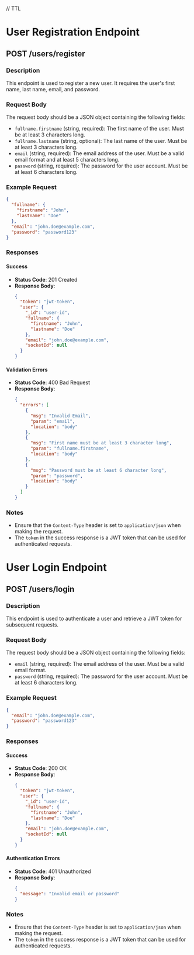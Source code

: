 // TTL
# User Registration Endpoint

## POST /users/register

### Description

This endpoint is used to register a new user. It requires the user's first name, last name, email, and password.

### Request Body

The request body should be a JSON object containing the following fields:

- `fullname.firstname` (string, required): The first name of the user. Must be at least 3 characters long.
- `fullname.lastname` (string, optional): The last name of the user. Must be at least 3 characters long.
- `email` (string, required): The email address of the user. Must be a valid email format and at least 5 characters long.
- `password` (string, required): The password for the user account. Must be at least 6 characters long.

### Example Request

```json
{
  "fullname": {
    "firstname": "John",
    "lastname": "Doe"
  },
  "email": "john.doe@example.com",
  "password": "password123"
}
```

### Responses

#### Success

- **Status Code**: 201 Created
- **Response Body**:
  ```json
  {
    "token": "jwt-token",
    "user": {
      "_id": "user-id",
      "fullname": {
        "firstname": "John",
        "lastname": "Doe"
      },
      "email": "john.doe@example.com",
      "socketId": null
    }
  }
  ```

#### Validation Errors

- **Status Code**: 400 Bad Request
- **Response Body**:
  ```json
  {
    "errors": [
      {
        "msg": "Invalid Email",
        "param": "email",
        "location": "body"
      },
      {
        "msg": "First name must be at least 3 character long",
        "param": "fullname.firstname",
        "location": "body"
      },
      {
        "msg": "Password must be at least 6 character long",
        "param": "password",
        "location": "body"
      }
    ]
  }
  ```

### Notes

- Ensure that the `Content-Type` header is set to `application/json` when making the request.
- The `token` in the success response is a JWT token that can be used for authenticated requests.

# User Login Endpoint

## POST /users/login

### Description

This endpoint is used to authenticate a user and retrieve a JWT token for subsequent requests.

### Request Body

The request body should be a JSON object containing the following fields:

- `email` (string, required): The email address of the user. Must be a valid email format.
- `password` (string, required): The password for the user account. Must be at least 6 characters long.

### Example Request

```json
{
  "email": "john.doe@example.com",
  "password": "password123"
}
```

### Responses

#### Success

- **Status Code**: 200 OK
- **Response Body**:
  ```json
  {
    "token": "jwt-token",
    "user": {
      "_id": "user-id",
      "fullname": {
        "firstname": "John",
        "lastname": "Doe"
      },
      "email": "john.doe@example.com",
      "socketId": null
    }
  }
  ```

#### Authentication Errors

- **Status Code**: 401 Unauthorized
- **Response Body**:
  ```json
  {
    "message": "Invalid email or password"
  }
  ```

### Notes

- Ensure that the `Content-Type` header is set to `application/json` when making the request.
- The `token` in the success response is a JWT token that can be used for authenticated requests.



